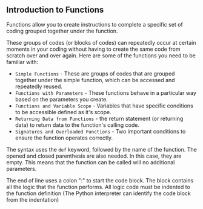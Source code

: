 ## Introduction to Functions

Functions allow you to create instructions to complete a specific set of coding grouped together under the function.

These groups of codes (or blocks of codes) can repeatedly occur at certain moments in your coding without having to create the same code from scratch over and over again. Here are some of the functions you need to be familiar with: 

- `Simple Functions` - These are groups of codes that are grouped together under the simple function, which can be accessed and repeatedly reused. 
- `Functions with Parameters` - These functions behave in a particular way based on the parameters you create.
- `Functions and Variable Scope` - Variables that have specific conditions to be accessible defined as it's scope.
- `Returning Data from Functions` - the return statement (or returning data) to return data to the function's calling code.
- `Signatures and Overloaded Functions` - Two important conditions to ensure the function operates correctly. 

The syntax uses the `def` keyword, followed by the name of the function. The
opened and closed parenthesis are also needed. In this case, they are empty.
This means that the function can be called will no additional parameters.

The end of line uses a colon ":" to start the code block. The block contains all the logic that the function performs. All logic code must be indented to the function definition (The Python interpreter can identify the code block from the indentation)